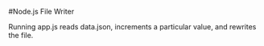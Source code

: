 #Node.js File Writer

Running app.js reads data.json,
increments a particular value,
and rewrites the file.